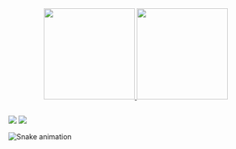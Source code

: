 

<!--
**jozimarback/jozimarback** is a ✨ _special_ ✨ repository because its `README.md` (this file) appears on your GitHub profile.

Here are some ideas to get you started:

- 🔭 I’m currently working on ...
- 🌱 I’m currently learning ...
- 👯 I’m looking to collaborate on ...
- 🤔 I’m looking for help with ...
- 💬 Ask me about ...
- 📫 How to reach me: ...
- 😄 Pronouns: ...
- ⚡ Fun fact: ...
-->
<div align="center">
  <a href="https://github.com/jozimarback">
  <img height="180em" src="https://github-readme-stats.vercel.app/api?username=jozimarback&show_icons=true&theme=dracula&include_all_commits=true&count_private=true"/>
  <img height="180em" src="https://github-readme-stats.vercel.app/api/top-langs/?username=jozimarback&layout=compact&langs_count=7&theme=dracula"/>
</div>
  
##
  
<div>
   <a href="https://jozimarback.medium.com/" target="_blank"><img src="https://img.shields.io/badge/Medium-12100E?style=for-the-badge&logo=medium&logoColor=white"  target="_blank"></a> 
   <a href="https://www.linkedin.com/in/jozimar-back-882a832b" target="_blank"><img src="https://img.shields.io/badge/-LinkedIn-%230077B5?style=for-the-badge&logo=linkedin&logoColor=white" target="_blank"></a> 
 
  ![Snake animation](https://github.com/jozimarback/jozimarback/blob/output/github-contribution-grid-snake.svg)
 
</div>
